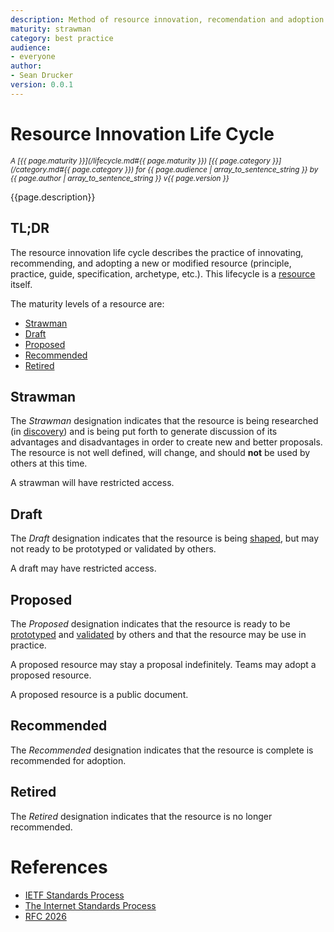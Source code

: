 ```yaml
---
description: Method of resource innovation, recomendation and adoption. 
maturity: strawman
category: best practice
audience:
- everyone
author: 
- Sean Drucker
version: 0.0.1
---
```


# Resource Innovation Life Cycle
<sup><i>
  A [{{ page.maturity }}](/lifecycle.md#{{ page.maturity }}) 
  [{{ page.category }}](/category.md#{{ page.category }}) 
  for {{ page.audience | array_to_sentence_string }} 
  by {{ page.author | array_to_sentence_string }} v{{ page.version }}
</i></sup>

{{page.description}}

## TL;DR

The resource innovation life cycle describes the practice of innovating, recommending, and adopting a new or modified resource (principle, practice, guide, specification, archetype, etc.).  This lifecycle is a [resource](resource.md) itself.

The maturity levels of a resource are:
- [Strawman](#strawman)
- [Draft](#draft)
- [Proposed](#proposed)
- [Recommended](#recommended)
- [Retired](#retired)


## Strawman

The *Strawman* designation indicates that the resource is being researched (in [discovery](innovation.md#discover)) and is being put forth to generate discussion of its advantages and disadvantages in order to create new and better proposals.  The resource is not well defined, will change, and should **not** be used by others at this time. 

A strawman will have restricted access.

## Draft

The *Draft* designation indicates that the resource is being [shaped](innovation.md#shape), but may not ready to be prototyped or validated by others.

A draft may have restricted access.

## Proposed

The *Proposed* designation indicates that the resource is ready to be [prototyped](innovation.md#prototype) and [validated](innovation.md#validate) by others and that the resource may be use in practice.

A proposed resource may stay a proposal indefinitely.  Teams may adopt a proposed resource.  

A proposed resource is a public document.

## Recommended

The *Recommended* designation indicates that the resource is complete is recommended for adoption.

## Retired

The *Retired* designation indicates that the resource is no longer recommended.

# References

- [IETF Standards Process](https://www.ietf.org/standards/process/)
- [The Internet Standards Process](https://tools.ietf.org/html/bcp9)
- [RFC 2026](https://tools.ietf.org/html/rfc2026)
